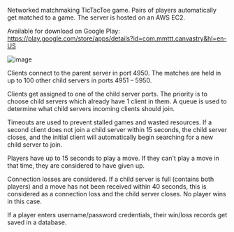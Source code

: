 Networked matchmaking TicTacToe game.  Pairs of players automatically get matched to a game.  The server is hosted on an AWS EC2.

Available for download on Google Play:  https://play.google.com/store/apps/details?id=com.mmttt.canvastry&hl=en-US

![image](https://user-images.githubusercontent.com/8902454/32877499-ae23c66c-ca56-11e7-9fef-c860b496472d.png)

Clients connect to the parent server in port 4950. The matches are held in up to 100 other child
servers in ports 4951 – 5950.

Clients get assigned to one of the child server ports. The priority is to choose child servers
which already have 1 client in them. A queue is used to determine what child servers incoming
clients should join.

Timeouts are used to prevent stalled games and wasted resources. If a second client does not
join a child server within 15 seconds, the child server closes, and the initial client will
automatically begin searching for a new child server to join.

Players have up to 15 seconds to play a move. If they can't play a move in that time, they are
considered to have given up.

Connection losses are considered. If a child server is full (contains both players) and a move
has not been received within 40 seconds, this is considered as a connection loss and the child
server closes. No player wins in this case.

If a player enters username/password credentials, their win/loss records get saved in a database.
